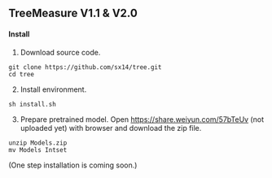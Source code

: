 ## TreeMeasure V1.1 & V2.0
#### Install
1. Download source code.
```
git clone https://github.com/sx14/tree.git
cd tree
```
2. Install environment.
```
sh install.sh
```
3. Prepare pretrained model.
Open https://share.weiyun.com/57bTeUv (not uploaded yet) with browser and download the zip file.
```
unzip Models.zip
mv Models Intset
```
(One step installation is coming soon.)